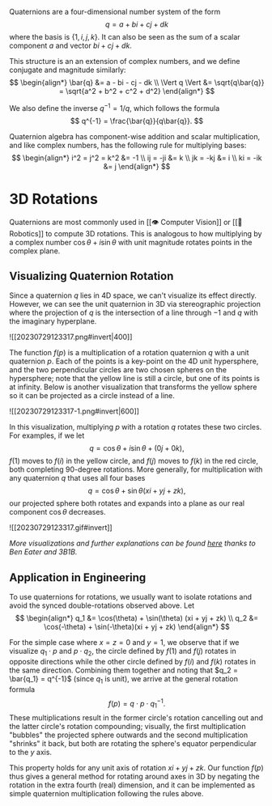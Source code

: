 Quaternions are a four-dimensional number system of the form 
$$
q = a + bi + cj + dk
$$
 where the basis is $\{ 1, i, j, k \}$. It can also be seen as the sum of a scalar component $a$ and vector $bi + cj + dk$.

This structure is an an extension of complex numbers, and we define conjugate and magnitude similarly: 
$$
\begin{align*} \bar{q} &= a - bi - cj - dk \\  \Vert q \Vert &= \sqrt{q\bar{q}} = \sqrt{a^2 + b^2 + c^2 + d^2} \end{align*}
$$


We also define the inverse $q^{-1} = 1/q$, which follows the formula 
$$
q^{-1} = \frac{\bar{q}}{q\bar{q}}.
$$


Quaternion algebra has component-wise addition and scalar multiplication, and like complex numbers, has the following rule for multiplying bases: 
$$
\begin{align*} i^2 = j^2 = k^2 &= -1 \\ ij = -ji &= k \\ jk = -kj &= i \\ ki = -ik &= j \end{align*}
$$


# 3D Rotations
Quaternions are most commonly used in [[👁️ Computer Vision]] or [[🦾 Robotics]] to compute 3D rotations. This is analogous to how multiplying by a complex number $\cos \theta + i \sin \theta$ with unit magnitude rotates points in the complex plane.

## Visualizing Quaternion Rotation
Since a quaternion $q$ lies in 4D space, we can't visualize its effect directly. However, we can see the unit quaternion in 3D via stereographic projection where the projection of $q$ is the intersection of a line through $-1$ and $q$ with the imaginary hyperplane.

![[20230729123317.png#invert|400]]

The function $f(p)$ is a multiplication of a rotation quaternion $q$ with a unit quaternion $p$. Each of the points is a key-point on the 4D unit hypersphere, and the two perpendicular circles are two chosen spheres on the hypersphere; note that the yellow line is still a circle, but one of its points is at infinity. Below is another visualization that transforms the yellow sphere so it can be projected as a circle instead of a line.

![[20230729123317-1.png#invert|600]]

In this visualization, multiplying $p$ with a rotation $q$ rotates these two circles. For examples, if we let 
$$
q = \cos \theta + i \sin\theta + (0j + 0k),
$$
 $f(1)$ moves to $f(i)$ in the yellow circle, and $f(j)$ moves to $f(k)$ in the red circle, both completing 90-degree rotations. More generally, for multiplication with any quaternion $q$ that uses all four bases 
$$
q = \cos \theta + \sin \theta (xi + yj + zk),
$$
 our projected sphere both rotates and expands into a plane as our real component $\cos\theta$ decreases.

![[20230729123317.gif#invert]]

*More visualizations and further explanations can be found [here](https://eater.net/quaternions) thanks to Ben Eater and 3B1B.*

## Application in Engineering
To use quaternions for rotations, we usually want to isolate rotations and avoid the synced double-rotations observed above. Let 
$$
\begin{align*} q_1 &= \cos(\theta) + \sin(\theta) (xi + yj + zk) \\ q_2 &= \cos(-\theta) + \sin(-\theta)(xi + yj + zk) \end{align*}
$$


For the simple case where $x = z = 0$ and $y = 1$, we observe that if we visualize $q_1 \cdot p$ and $p \cdot q_2$, the circle defined by $f(1)$ and $f(j)$ rotates in opposite directions while the other circle defined by $f(i)$ and $f(k)$ rotates in the same direction. Combining them together and noting that $q_2 = \bar{q_1} = q^{-1}$ (since $q_1$ is unit), we arrive at the general rotation formula 
$$
f(p) = q \cdot p \cdot q_1^{-1}.
$$
 These multiplications result in the former circle's rotation cancelling out and the latter circle's rotation compounding; visually, the first multiplication "bubbles" the projected sphere outwards and the second multiplication "shrinks" it back, but both are rotating the sphere's equator perpendicular to the $y$ axis.

This property holds for any unit axis of rotation $xi + yj + zk$. Our function $f(p)$ thus gives a general method for rotating around axes in 3D by negating the rotation in the extra fourth (real) dimension, and it can be implemented as simple quaternion multiplication following the rules above.